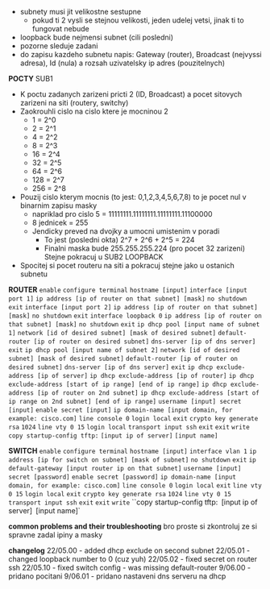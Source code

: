 - subnety musi jit velikostne sestupne
	- pokud ti 2 vysli se stejnou velikosti, jeden udelej vetsi, jinak ti to fungovat nebude
- loopback bude nejmensi subnet (cili posledni)
- pozorne sleduje zadani
- do zapisu kazdeho subnetu napis: Gateway (router), Broadcast (nejvyssi adresa), Id (nula) a rozsah uzivatelsky ip adres (pouzitelnych)

**POCTY**
SUB1
- K poctu zadanych zarizeni pricti 2 (ID, Broadcast) a pocet sitovych zarizeni na siti (routery, switchy)
- Zaokrouhli cislo na cislo ktere je mocninou 2
	- 1 = 2^0
	- 2 = 2^1
	- 4 = 2^2
	- 8 = 2^3
	- 16 = 2^4
	- 32 = 2^5
	- 64 = 2^6
	- 128 = 2^7
	- 256 = 2^8
- Pouzij cislo kterym mocnis (to jest: 0,1,2,3,4,5,6,7,8) to je pocet nul v binarnim zapisu masky
	- napriklad pro cislo 5 = 11111111.11111111.11111111.11100000
	- 8 jednicek = 255
	- Jendicky preved na dvojky a umocni umistenim v poradi
		- To jest (posledni okta) 2^7 + 2^6 + 2^5 = 224
		- Finalni maska bude 255.255.255.224 (pro pocet 32 zarizeni)
Stejne pokracuj u SUB2
LOOPBACK
- Spocitej si pocet routeru na siti a pokracuj stejne jako u ostanich subnetu

**ROUTER**
`enable`
`configure terminal`
`hostname [input]`
`interface [input port 1]`
	`ip address [ip of router on that subnet] [mask]`
	`no shutdown`
	`exit`
`interface [input port 2]`
	`ip address [ip of router on that subnet] [mask]`
	`no shutdown`
	`exit`
`interface loopback 0`
	`ip address [ip of router on that subnet] [mask]`
	`no shutdown`
	`exit`
`ip dhcp pool [input name of subnet 1]`
	`network [id of desired subnet] [mask of desired subnet]`
	`default-router [ip of router on desired subnet]`
	`dns-server [ip of dns server]`
	`exit`
`ip dhcp pool [input name of subnet 2]`
	`network [id of desired subnet] [mask of desired subnet]`
	`default-router [ip of router on desired subnet]`
	`dns-server [ip of dns server]`
	`exit`
`ip dhcp exclude-address [ip of server]`
`ip dhcp exclude-address [ip of router]`
`ip dhcp exclude-address [start of ip range] [end of ip range]`
`ip dhcp exclude-address [ip of router on 2nd subnet]`
`ip dhcp exclude-address [start of ip range on 2nd subnet] [end of ip range]`
`username [input] secret [input]`
`enable secret [input]`
`ip domain-name [input domain, for example: cisco.com]`
`line console 0`
	`login local`
	`exit`
`crypto key generate rsa`
	`1024`
`line vty 0 15`
	`login local`
	`transport input ssh`
	`exit`
`exit`
`write`
`copy startup-config tftp:`
	`[input ip of server]`
	`[input name]`

**SWITCH**
`enable`
`configure terminal`
`hostname [input]`
`interface vlan 1`
	`ip address [ip for switch on subnet] [mask of subnet]`
	`no shutdown`
	`exit`
`ip default-gateway [input router ip on that subnet]`
`username [input] secret [password]`
`enable secret [password]`
`ip domain-name [input domain, for example: cisco.com]`
`line console 0`
	`login local`
	`exit`
`line vty 0 15`
	`login local`
	`exit`
`crypto key generate rsa`
	`1024`
`line vty 0 15`
	`transport input ssh`
	`exit`
`exit`
`write`
``copy startup-config tftp:`
	`[input ip of server]`
	`[input name]`

**common problems and their troubleshooting**
bro proste si zkontroluj ze si spravne zadal ipiny a masky


**changelog**
22/05.00 - added dhcp exclude on second subnet
22/05.01 - changed loopback number to 0 (cuz yuh)
22/05.02 - fixed secret on router ssh
22/05.10 - fixed switch config - was missing default-router
9/06.00 - pridano pocitani
9/06.01 - pridano nastaveni dns serveru na dhcp